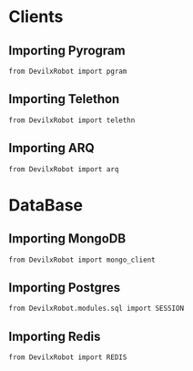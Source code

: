 # Clients
## Importing Pyrogram
```python3
from DevilxRobot import pgram
```
## Importing Telethon
```python3
from DevilxRobot import telethn
```
## Importing ARQ
```python3
from DevilxRobot import arq
```

# DataBase
## Importing MongoDB
```python3
from DevilxRobot import mongo_client
```
## Importing Postgres
```python3
from DevilxRobot.modules.sql import SESSION
```
## Importing Redis
```python3
from DevilxRobot import REDIS
```

